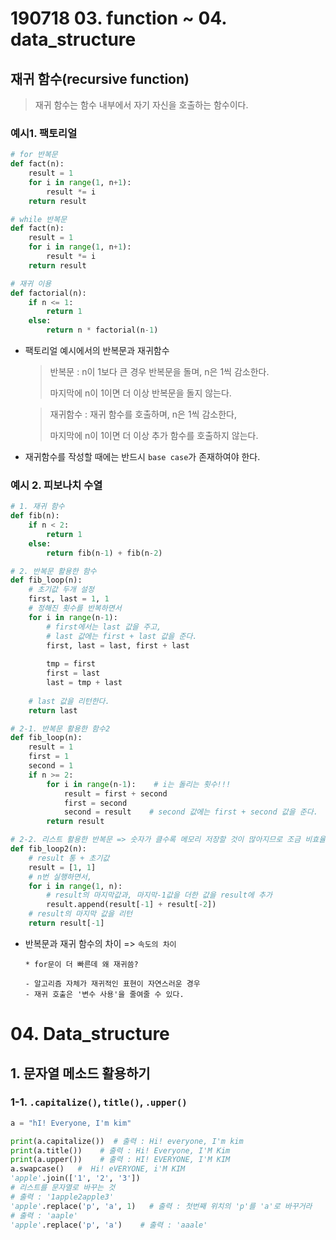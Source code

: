 # 190718  03. function ~ 04. data_structure

## 재귀 함수(recursive function)

> 재귀 함수는 함수 내부에서 자기 자신을 호출하는 함수이다. 

### 예시1. 팩토리얼

```python
# for 반복문
def fact(n):
    result = 1
    for i in range(1, n+1):
        result *= i
    return result

# while 반복문
def fact(n):
    result = 1
    for i in range(1, n+1):
        result *= i
    return result

# 재귀 이용
def factorial(n):
    if n <= 1:
        return 1
    else:
        return n * factorial(n-1)
```

* 팩토리얼 예시에서의 반복문과 재귀함수

  > 반복문 : n이 1보다 큰 경우 반복문을 돌며, n은 1씩 감소한다.
  >
  > 마지막에 n이 1이면 더 이상 반복문을 돌지 않는다.

  >재귀함수 : 재귀 함수를 호출하며, n은 1씩 감소한다,
  >
  >마지막에 n이 1이면 더 이상 추가 함수를 호출하지 않는다.

* 재귀함수를 작성할 때에는 반드시 `base case`가 존재하여야 한다.



### 예시 2. 피보나치 수열 

```python
# 1. 재귀 함수
def fib(n):
    if n < 2:
        return 1
    else:
        return fib(n-1) + fib(n-2) 

# 2. 반복문 활용한 함수 
def fib_loop(n):
    # 초기값 두개 설정
    first, last = 1, 1
    # 정해진 횟수를 반복하면서
    for i in range(n-1):
        # first에서는 last 값을 주고,
        # last 값에는 first + last 값을 준다.
        first, last = last, first + last
        
        tmp = first
        first = last
        last = tmp + last
        
    # last 값을 리턴한다.
    return last

# 2-1. 반복문 활용한 함수2
def fib_loop(n):
    result = 1
    first = 1
    second = 1
    if n >= 2:
        for i in range(n-1):    # i는 돌리는 횟수!!! 
            result = first + second 
            first = second
            second = result    # second 값에는 first + second 값을 준다.
        return result 

# 2-2. 리스트 활용한 반복문 => 숫자가 클수록 메모리 저장할 것이 많아지므로 조금 비효율적
def fib_loop2(n):
    # result 통 + 초기값
    result = [1, 1]
    # n번 실행하면서, 
    for i in range(1, n):
        # result의 마지막값과, 마지막-1값을 더한 값을 result에 추가
        result.append(result[-1] + result[-2])
    # result의 마지막 값을 리턴
    return result[-1]


```



* 반복문과 재귀 함수의 차이  => `속도의 차이`

  ```text
  * for문이 더 빠른데 왜 재귀씀? 
  
  - 알고리즘 자체가 재귀적인 표현이 자연스러운 경우
  - 재귀 호출은 '변수 사용'을 줄여줄 수 있다.
  ```

  

# 04. Data_structure

## 1. 문자열 메소드 활용하기

### 1-1. `.capitalize()`, `title()`, `.upper()`

```python
a = "hI! Everyone, I'm kim"

print(a.capitalize())  # 출력 : Hi! everyone, I'm kim
print(a.title())    # 출력 : Hi! Everyone, I'M Kim
print(a.upper())    # 출력 : HI! EVERYONE, I'M KIM
a.swapcase()   #  Hi! eVERYONE, i'M KIM
'apple'.join(['1', '2', '3'])    
# 리스트를 문자열로 바꾸는 것
# 출력 : '1apple2apple3'
'apple'.replace('p', 'a', 1)   # 출력 : 첫번째 위치의 'p'를 'a'로 바꾸거라
# 출력 : 'aaple'
'apple'.replace('p', 'a')    # 출력 : 'aaale'



```

